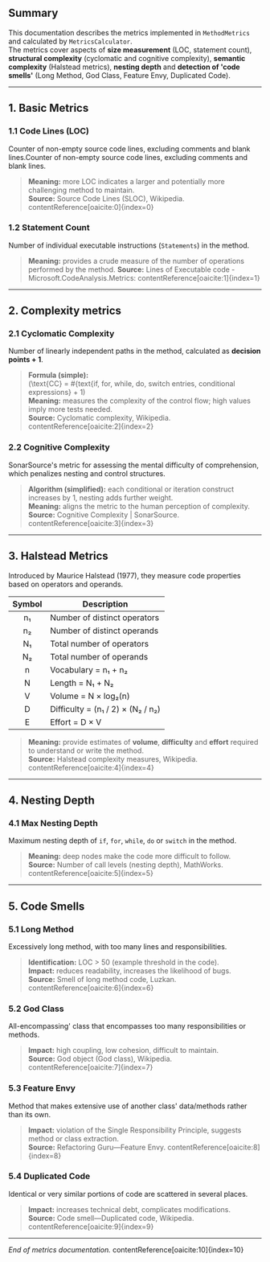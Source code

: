 ## Summary

This documentation describes the metrics implemented in `MethodMetrics` and calculated by `MetricsCalculator`.  
The metrics cover aspects of **size measurement** (LOC, statement count), **structural complexity** (cyclomatic and cognitive complexity), **semantic complexity** (Halstead metrics), **nesting depth** and **detection of 'code smells'** (Long Method, God Class, Feature Envy, Duplicated Code).

---

## 1. Basic Metrics

### 1.1 Code Lines (LOC)
Counter of non-empty source code lines, excluding comments and blank lines.Counter of non-empty source code lines, excluding comments and blank lines.
> **Meaning:** more LOC indicates a larger and potentially more challenging method to maintain.  
> **Source:** Source Code Lines (SLOC), Wikipedia. contentReference[oaicite:0]{index=0}

### 1.2 Statement Count
Number of individual executable instructions (`Statements`) in the method.
> **Meaning:** provides a crude measure of the number of operations performed by the method.
> **Source:** Lines of Executable code - Microsoft.CodeAnalysis.Metrics: contentReference[oaicite:1]{index=1}

---

## 2. Complexity metrics

### 2.1 Cyclomatic Complexity
Number of linearly independent paths in the method, calculated as **decision points + 1**.
> **Formula (simple):**  
> \(\text{CC} = \#{text{if, for, while, do, switch entries, conditional expressions} + 1\)  
> **Meaning:** measures the complexity of the control flow; high values imply more tests needed.  
> **Source:** Cyclomatic complexity, Wikipedia. contentReference[oaicite:2]{index=2}

### 2.2 Cognitive Complexity
SonarSource's metric for assessing the mental difficulty of comprehension, which penalizes nesting and control structures.
> **Algorithm (simplified):** each conditional or iteration construct increases by 1, nesting adds further weight.  
> **Meaning:** aligns the metric to the human perception of complexity.  
> **Source:** Cognitive Complexity | SonarSource. contentReference[oaicite:3]{index=3}

---

## 3. Halstead Metrics

Introduced by Maurice Halstead (1977), they measure code properties based on operators and operands.

| Symbol | Description                       |
|:------:|-----------------------------------|
|   n₁   | Number of distinct operators      |
|   n₂   | Number of distinct operands       |
|   N₁   | Total number of operators         |
|   N₂   | Total number of operands          |
|   n    | Vocabulary = n₁ + n₂              |
|   N    | Length = N₁ + N₂                  |
|   V    | Volume = N × log₂(n)              |
|   D    | Difficulty = (n₁ / 2) × (N₂ / n₂) |
|   E    | Effort = D × V                    |

> **Meaning:** provide estimates of **volume**, **difficulty** and **effort** required to understand or write the method.  
> **Source:** Halstead complexity measures, Wikipedia. contentReference[oaicite:4]{index=4}

---

## 4. Nesting Depth

### 4.1 Max Nesting Depth
Maximum nesting depth of `if`, `for`, `while`, `do` or `switch` in the method.
> **Meaning:** deep nodes make the code more difficult to follow.  
> **Source:** Number of call levels (nesting depth), MathWorks. contentReference[oaicite:5]{index=5}

---

## 5. Code Smells

### 5.1 Long Method
Excessively long method, with too many lines and responsibilities.
> **Identification:** LOC > 50 (example threshold in the code).  
> **Impact:** reduces readability, increases the likelihood of bugs.  
> **Source:** Smell of long method code, Luzkan. contentReference[oaicite:6]{index=6}

### 5.2 God Class
All-encompassing' class that encompasses too many responsibilities or methods.
> **Impact:** high coupling, low cohesion, difficult to maintain.  
> **Source:** God object (God class), Wikipedia. contentReference[oaicite:7]{index=7}

### 5.3 Feature Envy
Method that makes extensive use of another class' data/methods rather than its own.
> **Impact:** violation of the Single Responsibility Principle, suggests method or class extraction.  
> **Source:** Refactoring Guru—Feature Envy. contentReference[oaicite:8]{index=8}

### 5.4 Duplicated Code
Identical or very similar portions of code are scattered in several places.
> **Impact:** increases technical debt, complicates modifications.  
> **Source:** Code smell—Duplicated code, Wikipedia. contentReference[oaicite:9]{index=9}

---

*End of metrics documentation.*
contentReference[oaicite:10]{index=10}
